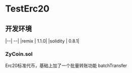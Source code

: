 # TestErc20

## 开发环境

|--| --|
|remix | 1.1.0|
|solidity | 0.8.1|

### ZyCoin.sol

Erc20标准代币，基础上加了一个批量转账功能 batchTransfer
